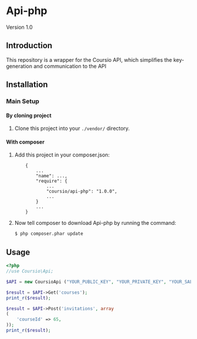 Api-php
=======
Version 1.0

Introduction
------------

This repository is a wrapper for the Coursio API, which simplifies the key-generation and communication to the API

Installation
------------

### Main Setup

#### By cloning project

1. Clone this project into your `./vendor/` directory.

#### With composer

1. Add this project in your composer.json:

    ```
        {
            ...
            "name": ...,
            "require": {
                ...
                "coursio/api-php": "1.0.0",
                ...
            }
            ...
        }
    ```

2. Now tell composer to download Api-php by running the command:

    ```bash
    $ php composer.phar update
    ```

Usage
------------

```php
<?php
//use Coursio\Api;

$API = new CoursioApi ("YOUR_PUBLIC_KEY", "YOUR_PRIVATE_KEY", "YOUR_SALT");

$result = $API->Get('courses');
print_r($result);

$result = $API->Post('invitations', array
(
    'courseId' => 65,
));
print_r($result);

```